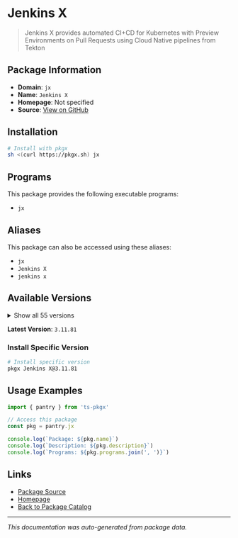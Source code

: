 # Jenkins X

> Jenkins X provides automated CI+CD for Kubernetes with Preview Environments on Pull Requests using Cloud Native pipelines from Tekton

## Package Information

- **Domain**: `jx`
- **Name**: `Jenkins X`
- **Homepage**: Not specified
- **Source**: [View on GitHub](https://github.com/pkgxdev/pantry/tree/main/projects/jenkins-x.io/package.yml)

## Installation

```bash
# Install with pkgx
sh <(curl https://pkgx.sh) jx
```

## Programs

This package provides the following executable programs:

- `jx`

## Aliases

This package can also be accessed using these aliases:

- `jx`
- `Jenkins X`
- `jenkins x`

## Available Versions

<details>
<summary>Show all 55 versions</summary>

- `3.11.81`, `3.11.78`, `3.11.77`, `3.11.76`, `3.11.75`
- `3.11.74`, `3.11.71`, `3.11.70`, `3.11.69`, `3.11.66`
- `3.11.65`, `3.11.63`, `3.11.56`, `3.11.52`, `3.11.49`
- `3.11.48`, `3.11.45`, `3.11.44`, `3.11.41`, `3.11.39`
- `3.11.38`, `3.11.27`, `3.11.26`, `3.11.25`, `3.11.24`
- `3.11.21`, `3.11.17`, `3.11.14`, `3.11.11`, `3.11.10`
- `3.11.8`, `3.11.7`, `3.11.5`, `3.11.4`, `3.11.2`
- `3.11.1`, `3.11.0`, `3.10.182`, `3.10.181`, `3.10.180`
- `3.10.178`, `3.10.177`, `3.10.176`, `3.10.172`, `3.10.170`
- `3.10.169`, `3.10.167`, `3.10.166`, `3.10.161`, `3.10.160`
- `3.10.158`, `3.10.157`, `3.10.156`, `3.10.155`, `3.10.154`

</details>

**Latest Version**: `3.11.81`

### Install Specific Version

```bash
# Install specific version
pkgx Jenkins X@3.11.81
```

## Usage Examples

```typescript
import { pantry } from 'ts-pkgx'

// Access this package
const pkg = pantry.jx

console.log(`Package: ${pkg.name}`)
console.log(`Description: ${pkg.description}`)
console.log(`Programs: ${pkg.programs.join(', ')}`)
```

## Links

- [Package Source](https://github.com/pkgxdev/pantry/tree/main/projects/jenkins-x.io/package.yml)
- [Homepage](#)
- [Back to Package Catalog](../package-catalog.md)

---

*This documentation was auto-generated from package data.*

